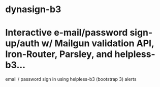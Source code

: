 dynasign-b3
===========
Interactive e-mail/password sign-up/auth w/ Mailgun validation API, Iron-Router, Parsley, and helpless-b3...
=======
email / password sign in using helpless-b3 (bootstrap 3) alerts
